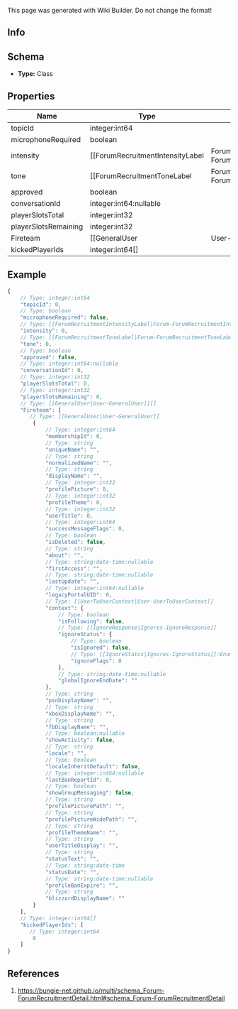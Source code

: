 <span class="wiki-builder">This page was generated with Wiki Builder. Do not change the format!</span>

## Info

## Schema
* **Type:** Class

## Properties
Name | Type | Description
---- | ---- | -----------
topicId | integer:int64 | 
microphoneRequired | boolean | 
intensity | [[ForumRecruitmentIntensityLabel|Forum-ForumRecruitmentIntensityLabel]]:Enum | 
tone | [[ForumRecruitmentToneLabel|Forum-ForumRecruitmentToneLabel]]:Enum | 
approved | boolean | 
conversationId | integer:int64:nullable | 
playerSlotsTotal | integer:int32 | 
playerSlotsRemaining | integer:int32 | 
Fireteam | [[GeneralUser|User-GeneralUser]][] | 
kickedPlayerIds | integer:int64[] | 

## Example
```javascript
{
    // Type: integer:int64
    "topicId": 0,
    // Type: boolean
    "microphoneRequired": false,
    // Type: [[ForumRecruitmentIntensityLabel|Forum-ForumRecruitmentIntensityLabel]]:Enum
    "intensity": 0,
    // Type: [[ForumRecruitmentToneLabel|Forum-ForumRecruitmentToneLabel]]:Enum
    "tone": 0,
    // Type: boolean
    "approved": false,
    // Type: integer:int64:nullable
    "conversationId": 0,
    // Type: integer:int32
    "playerSlotsTotal": 0,
    // Type: integer:int32
    "playerSlotsRemaining": 0,
    // Type: [[GeneralUser|User-GeneralUser]][]
    "Fireteam": [
       // Type: [[GeneralUser|User-GeneralUser]]
        {
            // Type: integer:int64
            "membershipId": 0,
            // Type: string
            "uniqueName": "",
            // Type: string
            "normalizedName": "",
            // Type: string
            "displayName": "",
            // Type: integer:int32
            "profilePicture": 0,
            // Type: integer:int32
            "profileTheme": 0,
            // Type: integer:int32
            "userTitle": 0,
            // Type: integer:int64
            "successMessageFlags": 0,
            // Type: boolean
            "isDeleted": false,
            // Type: string
            "about": "",
            // Type: string:date-time:nullable
            "firstAccess": "",
            // Type: string:date-time:nullable
            "lastUpdate": "",
            // Type: integer:int64:nullable
            "legacyPortalUID": 0,
            // Type: [[UserToUserContext|User-UserToUserContext]]
            "context": {
                // Type: boolean
                "isFollowing": false,
                // Type: [[IgnoreResponse|Ignores-IgnoreResponse]]
                "ignoreStatus": {
                    // Type: boolean
                    "isIgnored": false,
                    // Type: [[IgnoreStatus|Ignores-IgnoreStatus]]:Enum
                    "ignoreFlags": 0
                },
                // Type: string:date-time:nullable
                "globalIgnoreEndDate": ""
            },
            // Type: string
            "psnDisplayName": "",
            // Type: string
            "xboxDisplayName": "",
            // Type: string
            "fbDisplayName": "",
            // Type: boolean:nullable
            "showActivity": false,
            // Type: string
            "locale": "",
            // Type: boolean
            "localeInheritDefault": false,
            // Type: integer:int64:nullable
            "lastBanReportId": 0,
            // Type: boolean
            "showGroupMessaging": false,
            // Type: string
            "profilePicturePath": "",
            // Type: string
            "profilePictureWidePath": "",
            // Type: string
            "profileThemeName": "",
            // Type: string
            "userTitleDisplay": "",
            // Type: string
            "statusText": "",
            // Type: string:date-time
            "statusDate": "",
            // Type: string:date-time:nullable
            "profileBanExpire": "",
            // Type: string
            "blizzardDisplayName": ""
        }
    ],
    // Type: integer:int64[]
    "kickedPlayerIds": [
       // Type: integer:int64
        0
    ]
}

```

## References
1. https://bungie-net.github.io/multi/schema_Forum-ForumRecruitmentDetail.html#schema_Forum-ForumRecruitmentDetail
